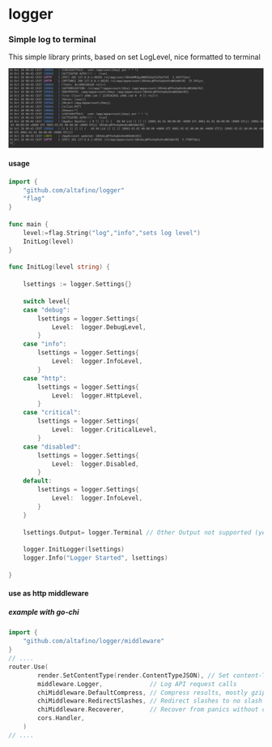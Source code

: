 # logger
### Simple log to terminal

This simple library prints, based on set LogLevel, nice formatted to terminal

![Screenshot](https://github.com/altafino/logger/blob/master/screenshot.png)

#### usage

```` go
import {
    "github.com/altafino/logger"
    "flag"
}

func main {
    level:=flag.String("log","info","sets log level")
    InitLog(level)
}

func InitLog(level string) {

	lsettings := logger.Settings{}

	switch level{
	case "debug":
		lsettings = logger.Settings{
			Level:  logger.DebugLevel,
		}
	case "info":
		lsettings = logger.Settings{
			Level:  logger.InfoLevel,
		}
	case "http":
		lsettings = logger.Settings{
			Level:  logger.HttpLevel,
		}
	case "critical":
		lsettings = logger.Settings{
			Level:  logger.CriticalLevel,
		}
	case "disabled":
		lsettings = logger.Settings{
			Level:  logger.Disabled,
		}
	default:
		lsettings = logger.Settings{
			Level:  logger.InfoLevel,
		}
	}

	lsettings.Output= logger.Terminal // Other Output not supported (yet)

	logger.InitLogger(lsettings)
	logger.Info("Logger Started", lsettings)

}


````

#### use as http middleware
##### example with go-chi

```` go
import {
    "github.com/altafino/logger/middleware"
}
// ....
router.Use(
		render.SetContentType(render.ContentTypeJSON), // Set content-Type headers as application/json
		middleware.Logger,             // Log API request calls
		chiMiddleware.DefaultCompress, // Compress results, mostly gzipping assets and json
		chiMiddleware.RedirectSlashes, // Redirect slashes to no slash URL versions
		chiMiddleware.Recoverer,       // Recover from panics without crashing server
		cors.Handler,
	)
// ....
````
